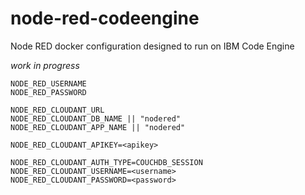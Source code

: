 # node-red-codeengine
Node RED docker configuration designed to run on IBM Code Engine

_work in progress_

```
NODE_RED_USERNAME
NODE_RED_PASSWORD

NODE_RED_CLOUDANT_URL
NODE_RED_CLOUDANT_DB_NAME || "nodered"
NODE_RED_CLOUDANT_APP_NAME || "nodered"

NODE_RED_CLOUDANT_APIKEY=<apikey>

NODE_RED_CLOUDANT_AUTH_TYPE=COUCHDB_SESSION
NODE_RED_CLOUDANT_USERNAME=<username>
NODE_RED_CLOUDANT_PASSWORD=<password>
```


